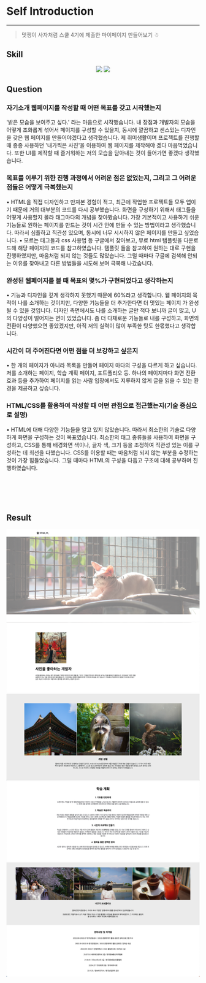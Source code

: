 # Self Introduction

---

> 멋쟁이 사자처럼 스쿨 4기에 제출한 마이페이지 만들어보기 ☃︎

## Skill

<p align="middle">
  <img src="https://img.shields.io/badge/language-html-red.svg?style=flat-square"/>
  <img src="https://img.shields.io/badge/language-css-blue.svg?style=flat-square"/>
</p>

## Question

### 자기소개 웹페이지를 작성할 때 어떤 목표를 갖고 시작했는지

'밝은 모습을 보여주고 싶다.' 라는 마음으로 시작했습니다. 내 장점과 개발자의 모습을 어떻게 조화롭게 섞어서 페이지를 구성할 수 있을지, 동시에 깔끔하고 센스있는 디자인을 갖은 웹 페이지를 만들어야겠다고 생각했습니다. 제 취미생활이며 프로젝트를 진행할 때 종종 사용하던 <span>'내가찍은 사진'</span>을 이용하여 웹 페이지를 제작해야 겠다 마음먹었습니다. 또한 UI를 제작할 때 즐거워하는 저의 모습을 담아내는 것이 들어가면 좋겠다 생각했습니다.


### 목표를 이루기 위한 진행 과정에서 어려운 점은 없었는지, 그리고 그 어려운 점들은 어떻게 극복했는지
• HTML을 직접 디자인하고 만져본 경험이 적고, 최근에 작업한 프로젝트들 모두 앱이기 때문에 거의 대부분의 코드를 다시 공부했습니다. 화면을 구성하기 위해서 태그들을 어떻게 사용할지 몰라 태그마다의 개념을 찾아봤습니다. 가장 기본적이고 사용하기 쉬운 기능들로 원하는 페이지를 만드는 것이 시간 안에 만들 수 있는 방법이라고 생각했습니다. 따라서 심플하고 직관성 있으며, 동시에 너무 시시하지 않은 페이지를 만들고 싶었습니다.
• 모르는 태그들과 css 사용법 등 구글에서 찾아보고, 무료 html 탬플릿을 다운로드해 해당 페이지의 코드를 참고하였습니다. 탬플릿 들을 참고하여 원하는 대로 구현을 진행하였지만, 마음처럼 되지 않는 것들도 많았습니다. 그럴 때마다 구글에 검색해 안되는 이유를 찾아내고 다른 방법들을 시도해 보며 극복해 나갔습니다.


### 완성된 웹페이지를 볼 때 목표의 몇%가 구현되었다고 생각하는지
• 기능과 디자인을 깊게 생각하지 못했기 때문에 60%라고 생각합니다. 웹 페이지의 목적이 나를 소개하는 것이지만, 다양한 기능들을 더 추가한다면 더 멋있는 페이지 가 완성될 수 있을 것입니다. 디자인 측면에서도 나를 소개하는 글만 적다 보니까 글이 많고, U의 다양성이 떨어지는 면이 있었습니다. 좀 더 다채로운 기능들로 내를 구성하고, 화면의 전환이 다양했으면 좋았겠지만, 아직 저의 실력이 많이 부족한 탓도 한몫했다고 생각합니다.


### 시간이 더 주어진다면 어떤 점을 더 보강하고 싶은지
• 한 개의 페이지가 아니라 목록을 만들어 페이지 마다의 구성을 다르게 하고 싶습니다. 저를 소개하는 페이지, 학습 계획 페이지, 포트폴리오 등. 하나의 페이지마다 화면 전환 효과 등을 추가하여 페이지를 읽는 사람 입장에서도 지루하지 않게 글을 읽을 수 있는 환경을 제공하고 싶습니다.


### HTML/CSS를 활용하여 작성할 때 어떤 관점으로 접근했는지(기술 중심으로 설명)
• HTML에 대해 다양한 기능들을 알고 있지 않았습니다. 따라서 최소한의 기술로 다양하게 화면을 구성하는 것이 목표였습니다. 최소한의 태그 종류들을 사용하여 화면을 구성하고, CSS를 통해 배경화면 색이나, 글자 색, 크기 등을 조정하여 직관성 있는 이를 구성하는 데 최선을 다했습니다. CSS를 이용할 때는 마음처럼 되지 않는 부분을 수정하는 것이 가장 힘들었습니다. 그럴 때마다 HTML의 구성을 다듬고 구조에 대해 공부하며 진행하였습니다.

<br><br>
---

## Result

![result_1](/results/result_1.png)
![result_2](/results/result_2.png)
![result_3](/results/result_3.png)
![result_4](/results/result_4.png)
![result_5](/results/result_5.png)
![result_6](/results/result_6.png)

